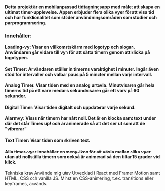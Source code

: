 #### Detta projekt är en mobilanpassad tidtagningsapp med målet att skapa en ultimat timer-upplevelse. Appen erbjuder flera olika vyer för att visa tid och har funktionalitet som stöder användningsområden som studier och parprogrammering.

### Innehåller: 
#### Loading-vy: Visar en välkomstskärm med logotyp och slogan. Användaren går vidare till vyn för att sätta timern genom att klicka på logotypen.
#### Set Timer: Användaren ställer in timerns varaktighet i minuter. Ingår även stöd för intervaller och valbar paus på 5 minuter mellan varje intervall.
#### Analog Timer: Visar tiden med en analog urtavla. Minutvisaren går hela timerns tid på ett varv medans sekundvisaren går ett varv på 60 sekunder.
#### Digital Timer: Visar tiden digitalt och uppdaterar varje sekund.
#### Alarmvy: Visas när timern har nått noll. Det är en klocka samt text under där det står Times up! och är animerade så att det ser ut som att de "vibrerar"
#### Text Timer: Visar tiden som skriven text.
#### Alla timer-vyer innehåller en meny-ikon för att växla mellan olika vyer utan att nollställa timern som också är animerad så den tiltar 15 grader vid klick.

Tekniska krav
Använde mig utav 
Utvecklad i React med Framer Motion samt HTML, CSS och vanilla JS.
Minst en CSS-animering, t.ex. transitions eller keyframes, används.

